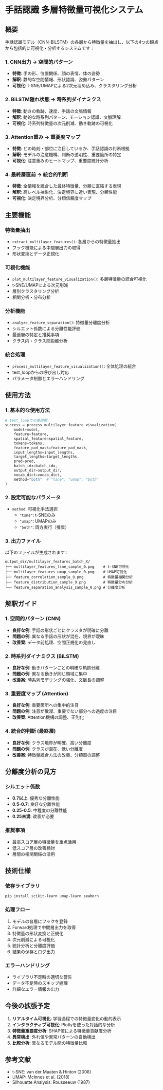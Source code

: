 # 手話認識 多層特徴量可視化システム

## 概要

手話認識モデル（CNN-BiLSTM）の各層から特徴量を抽出し、以下の4つの観点から包括的に可視化・分析するシステムです：

### 1. CNN出力 → 空間的パターン
- **特徴**: 手の形、位置関係、顔の表情、体の姿勢
- **解釈**: 静的な空間情報、形状認識、姿勢パターン
- **可視化**: t-SNE/UMAPによる2次元埋め込み、クラスタリング分析

### 2. BiLSTM隠れ状態 → 時系列ダイナミクス
- **特徴**: 動きの軌跡、速度、手話の文脈情報
- **解釈**: 動的な時系列パターン、モーション認識、文脈理解
- **可視化**: 時系列特徴量の次元削減、動き軌跡の可視化

### 3. Attention重み → 重要度マップ
- **特徴**: どの時刻・部位に注目しているか、手話認識の判断根拠
- **解釈**: モデルの注意機構、判断の透明性、重要箇所の特定
- **可視化**: 注意重みのヒートマップ、重要度統計分析

### 4. 最終層直前 → 統合的判断
- **特徴**: 全情報を統合した最終特徴量、分類に直結する表現
- **解釈**: 高レベル抽象化、決定境界に近い表現、分類性能
- **可視化**: 決定境界分析、分類信頼度マップ

## 主要機能

### 特徴量抽出
- `extract_multilayer_features()`: 各層からの特徴量抽出
- フック機能による中間層出力の取得
- 形状変換とデータ正規化

### 可視化機能
- `plot_multilayer_feature_visualization()`: 多層特徴量の統合可視化
- t-SNE/UMAPによる次元削減
- 層別クラスタリング分析
- 相関分析・分布分析

### 分析機能
- `analyze_feature_separation()`: 特徴量分離度分析
- シルエット係数による分離性能評価
- 最適層の特定と推奨事項
- クラス内・クラス間距離分析

### 統合処理
- `process_multilayer_feature_visualization()`: 全体処理の統合
- test_loopからの呼び出し対応
- パラメータ制御とエラーハンドリング

## 使用方法

### 1. 基本的な使用方法

```python
# test_loopでの使用例
success = process_multilayer_feature_visualization(
    model=model,
    feature=feature,
    spatial_feature=spatial_feature,
    tokens=tokens,
    feature_pad_mask=feature_pad_mask,
    input_lengths=input_lengths,
    target_lengths=target_lengths,
    pred=pred,
    batch_idx=batch_idx,
    output_dir=output_dir,
    vocab_dict=vocab_dict,
    method="both"  # "tsne", "umap", "both"
)
```

### 2. 設定可能なパラメータ

- `method`: 可視化手法選択
  - `"tsne"`: t-SNEのみ
  - `"umap"`: UMAPのみ
  - `"both"`: 両方実行（推奨）

### 3. 出力ファイル

以下のファイルが生成されます：

```
output_dir/multilayer_features_batch_X/
├── multilayer_features_tsne_sample_0.png    # t-SNE可視化
├── multilayer_features_umap_sample_0.png    # UMAP可視化
├── feature_correlation_sample_0.png         # 特徴量相関分析
├── feature_distribution_sample_0.png        # 特徴量分布分析
└── feature_separation_analysis_sample_0.png # 分離度分析
```

## 解釈ガイド

### 1. 空間的パターン (CNN)
- **良好な例**: 手話の形状ごとにクラスタが明確に分離
- **問題の例**: 異なる手話の形状が混在、境界が曖昧
- **改善案**: データ前処理、空間正規化の見直し

### 2. 時系列ダイナミクス (BiLSTM)
- **良好な例**: 動きパターンごとの明確な軌跡分離
- **問題の例**: 異なる動きが同じ領域に集中
- **改善案**: 時系列モデリングの強化、文脈長の調整

### 3. 重要度マップ (Attention)
- **良好な例**: 重要箇所への集中的注目
- **問題の例**: 注意が散漫、重要でない部分への過度の注目
- **改善案**: Attention機構の調整、正則化

### 4. 統合的判断 (最終層)
- **良好な例**: クラス境界が明確、高い分離度
- **問題の例**: クラスが混在、低い分離度
- **改善案**: 特徴量統合方法の改善、分類器の調整

## 分離度分析の見方

### シルエット係数
- **0.7以上**: 優秀な分離性能
- **0.5-0.7**: 良好な分離性能
- **0.25-0.5**: 中程度の分離性能
- **0.25未満**: 改善が必要

### 推奨事項
- 最高スコア層の特徴量を重点活用
- 低スコア層の改善検討
- 層間の相関関係の活用

## 技術仕様

### 依存ライブラリ
```bash
pip install scikit-learn umap-learn seaborn
```

### 処理フロー
1. モデルの各層にフックを登録
2. Forward処理で中間層出力を取得
3. 特徴量の形状変換と正規化
4. 次元削減による可視化
5. 統計分析と分離度評価
6. 結果の保存とログ出力

### エラーハンドリング
- ライブラリ不足時の適切な警告
- データ不足時のスキップ処理
- 詳細なエラー情報の出力

## 今後の拡張予定

1. **リアルタイム可視化**: 学習過程での特徴量変化の動的表示
2. **インタラクティブ可視化**: Plotlyを使った対話的な分析
3. **特徴量重要度分析**: SHAP値による特徴量貢献度分析
4. **異常検出**: 外れ値や異常パターンの自動検出
5. **比較分析**: 異なるモデル間の特徴量比較

## 参考文献

- t-SNE: van der Maaten & Hinton (2008)
- UMAP: McInnes et al. (2018)
- Silhouette Analysis: Rousseeuw (1987)
